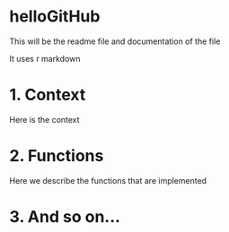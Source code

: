 helloGitHub
===========

This will be the readme file and documentation of the file

It uses r markdown

# 1. Context

Here is the context

# 2. Functions

Here we describe the functions that are implemented

# 3. And so on...




